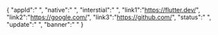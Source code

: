 {
 "appId":" ",
 "native":" ",
 "interstial":" ",
 "link1":"https://flutter.dev/",
 "link2":"https://google.com/",
 "link3":"https://github.com/",
 "status":" ",
 "update":" ",
 "banner":" "
}
